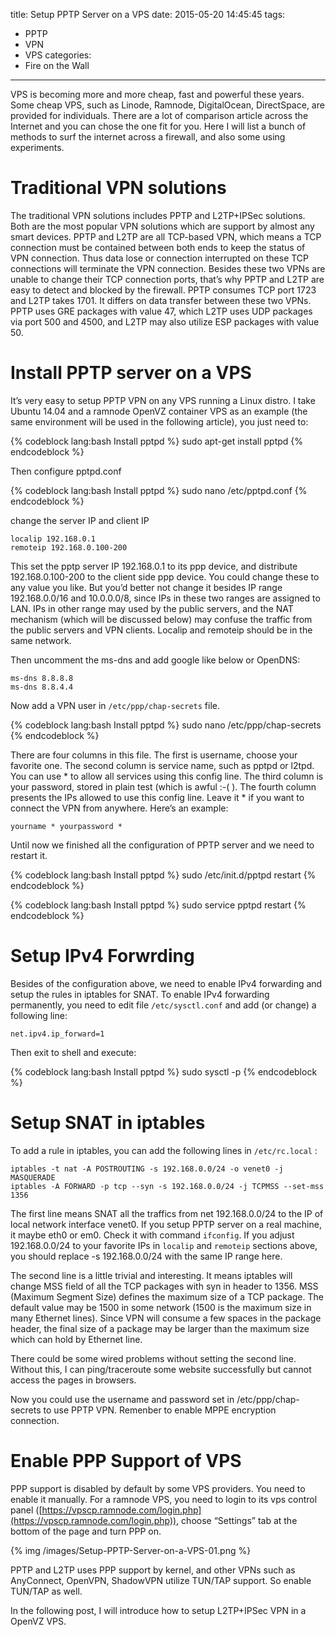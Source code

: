 title: Setup PPTP Server on a VPS
date: 2015-05-20 14:45:45
tags:
  - PPTP
  - VPN
  - VPS
categories:
  - Fire on the Wall
---
VPS is becoming more and more cheap, fast and powerful these years. Some cheap VPS, such as Linode, Ramnode, DigitalOcean, DirectSpace, are provided for individuals. There are a lot of comparison article across the Internet and you can chose the one fit for you. Here I will list a bunch of methods to surf the internet across a firewall, and also some using experiments.


# Traditional VPN solutions

The traditional VPN solutions includes PPTP and L2TP+IPSec solutions. Both are the most popular VPN solutions which are support by almost any smart devices. PPTP and L2TP are all TCP-based VPN, which means a TCP connection must be contained between both ends to keep the status of VPN connection. Thus data lose or connection interrupted on these TCP connections will terminate the VPN connection. Besides these two VPNs are unable to change their TCP connection ports, that’s why PPTP and L2TP are easy to detect and blocked by the firewall. PPTP consumes TCP port 1723 and L2TP takes 1701. It differs on data transfer between these two VPNs. PPTP uses GRE packages  with value 47, which L2TP uses UDP packages via port 500 and 4500, and L2TP may also utilize ESP packages with value 50.


# Install PPTP server on a VPS

It’s very easy to setup PPTP VPN on any VPS running a Linux distro. I take Ubuntu 14.04 and a ramnode OpenVZ container VPS as an example (the same environment will be used in the following article), you just need to:

{% codeblock lang:bash Install pptpd %}
sudo apt-get install pptpd
{% endcodeblock %}

Then configure pptpd.conf

{% codeblock lang:bash Install pptpd %}
sudo nano /etc/pptpd.conf
{% endcodeblock %}

change the server IP and client IP

	localip 192.168.0.1
	remoteip 192.168.0.100-200

This set the pptp server IP 192.168.0.1 to its ppp device, and distribute 192.168.0.100-200 to the client side ppp device. You could change these to any value you like. But you’d better not change it besides IP range 192.168.0.0/16 and 10.0.0.0/8, since IPs in these two ranges are assigned to LAN. IPs in other range may used by the public servers, and the NAT mechanism (which will be discussed below) may confuse the traffic from the public servers and VPN clients. Localip and remoteip should be in the same network.

Then uncomment the ms-dns and add google like below or OpenDNS:

	ms-dns 8.8.8.8
	ms-dns 8.8.4.4

Now add a VPN user in `/etc/ppp/chap-secrets` file.

{% codeblock lang:bash Install pptpd %}
sudo nano /etc/ppp/chap-secrets
{% endcodeblock %}

There are four columns in this file. The first is username, choose your favorite one. The second column is service name, such as pptpd or l2tpd. You can use * to allow all services using this config line. The third column is your password, stored in plain test (which is awful :-( ). The fourth column presents the IPs allowed to use this config line. Leave it * if you want to connect the VPN from anywhere. Here’s an example:

	yourname * yourpassword *

Until now we finished all the configuration of PPTP server and we need to restart it.

{% codeblock lang:bash Install pptpd %}
sudo /etc/init.d/pptpd restart
{% endcodeblock %}

{% codeblock lang:bash Install pptpd %}
sudo service pptpd restart
{% endcodeblock %}


# Setup IPv4 Forwrding

Besides of the configuration above, we need to enable IPv4 forwarding and setup the rules in iptables for SNAT. To enable IPv4 forwarding permanently, you need to edit file `/etc/sysctl.conf` and add (or change) a following line:

	net.ipv4.ip_forward=1

Then exit to shell and execute:

{% codeblock lang:bash Install pptpd %}
sudo sysctl -p
{% endcodeblock %}


# Setup SNAT in iptables

To add a rule in iptables, you can add the following lines in `/etc/rc.local` :

	iptables -t nat -A POSTROUTING -s 192.168.0.0/24 -o venet0 -j MASQUERADE
	iptables -A FORWARD -p tcp --syn -s 192.168.0.0/24 -j TCPMSS --set-mss 1356

The first line means SNAT all the traffics from net 192.168.0.0/24 to the IP of local network interface venet0. If you setup PPTP server on a real machine, it maybe eth0 or em0. Check it with command `ifconfig`. If you adjust 192.168.0.0/24 to your favorite IPs in `localip` and `remoteip` sections above, you should replace -s 192.168.0.0/24 with the same IP range here.

The second line is a little trivial and interesting. It means iptables will change MSS field of all the TCP packages with syn in header to 1356. MSS (Maximum Segment Size) defines the maximum size of a TCP package. The default value may be 1500 in some network (1500 is the maximum size in many Ethernet lines). Since VPN will consume a few spaces in the package header, the final size of a package may be larger than the maximum size which can hold by Ethernet line.

There could be some wired problems without setting the second line. Without this, I can ping/traceroute some website successfully but cannot access the pages in browsers.

Now you could use the username and password set in /etc/ppp/chap-secrets to use PPTP VPN. Remenber to enable MPPE encryption connection.


# Enable PPP Support of VPS

PPP support is disabled by default by some VPS providers. You need to enable it manually. For a ramnode VPS, you need to login to its vps control panel ([https://vpscp.ramnode.com/login.php](https://vpscp.ramnode.com/login.php)), choose “Settings” tab at the bottom of the page and turn PPP on.

{% img /images/Setup-PPTP-Server-on-a-VPS-01.png %}

PPTP and L2TP uses PPP support by kernel, and other VPNs such as AnyConnect, OpenVPN, ShadowVPN utilize TUN/TAP support. So enable TUN/TAP as well.

In the following post, I will introduce how to setup L2TP+IPSec VPN in a OpenVZ VPS.


